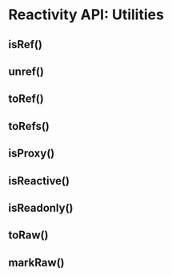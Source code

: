 # Reactivity API: Utilities

## isRef()

## unref()

## toRef()

## toRefs()

## isProxy()

## isReactive()

## isReadonly()

## toRaw()

## markRaw()
